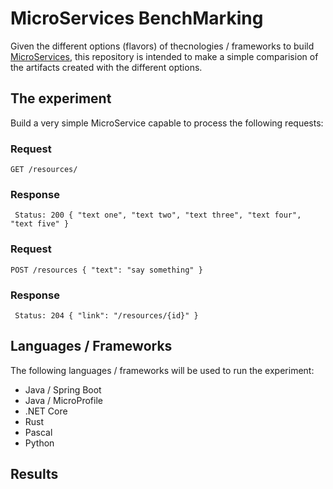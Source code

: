 # MicroServices BenchMarking

Given the different options (flavors) of thecnologies / frameworks to build [MicroServices](https://www.martinfowler.com/articles/microservices.html), this repository is intended to make a simple comparision of the artifacts created with the different options.

## The experiment

Build a very simple MicroService capable to process the following requests:

### Request

`GET /resources/`

### Response

`
Status: 200
{
      "text one",
      "text two",
      "text three",
      "text four",
      "text five"
}`

### Request

`POST /resources
{
    "text": "say something"
}`

### Response

`
Status: 204
{
    "link": "/resources/{id}"
}`

## Languages / Frameworks

The following languages / frameworks will be used to run the experiment:

* Java / Spring Boot
* Java / MicroProfile
* .NET Core
* Rust
* Pascal
* Python

## Results


